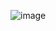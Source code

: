 ![image](https://user-images.githubusercontent.com/79148460/204545547-15d3729a-d247-4ae6-97bd-6057ab054a05.png)
